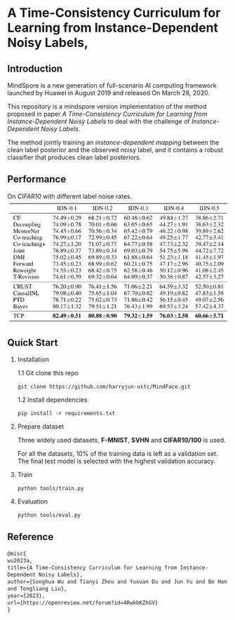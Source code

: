 # A Time-Consistency Curriculum for Learning from Instance-Dependent Noisy Labels,
## Introduction
MindSpore is a new generation of full-scenario AI computing framework launched by Huawei in August 2019 and released On March 28, 2020.

This repository is a mindspore version implementation of the method proposed in paper *A Time-Consistency Curriculum for Learning from Instance-Dependent Noisy Labels* to deal with the challenge of *Instance-Dependent Noisy Labels*.

The method jointly training an *instance-dependent mapping* between the clean label posterior and the observed noisy label, and it contains a robust classifier that produces clean label posteriors.

## Performance
On *CIFAR10* with different label noise rates.
![img](1.png)

## Quick Start
1. Installation

    1.1 Git clone this repo

    ```
    git clone https://github.com/harryjun-ustc/MindFace.git
    ```

    1.2 Install dependencies

    ```
    pip install -r requirements.txt
    ```
2. Prepare dataset

    Three widely used datasets, **F-MNIST**, **SVHN** and **CIFAR10/100** is used.

    For all the datasets, 10% of the training data is left as a validation set. The final test model is selected with the highest validation accuracy.

3. Train

    ```
    python tools/train.py 
    ```

4. Evaluation

    ```
    python tools/eval.py
    ```

## Reference
```
@misc{
wu2023a,
title={A Time-Consistency Curriculum for Learning from Instance-Dependent Noisy Labels},
author={Songhua Wu and Tianyi Zhou and Yuxuan Du and Jun Yu and Bo Han and Tongliang Liu},
year={2023},
url={https://openreview.net/forum?id=4RwkbKZhGV}
}
```